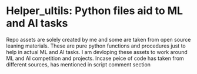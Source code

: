 # Helper_ultils: Python files aid to ML and AI tasks

Repo assets are solely created by me and some are taken from open source leaning materials.
These are pure python functions and procedures just to help in actual ML and AI tasks. I am devloping these assets to work around ML and AI competition and projects.
Incase peice of code has taken from different sources, has mentioned in script comment section
